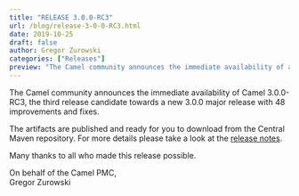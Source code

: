 ```yaml
---
title: "RELEASE 3.0.0-RC3"
url: /blog/release-3-0-0-RC3.html
date: 2019-10-25
draft: false
author: Gregor Zurowski
categories: ["Releases"]
preview: "The Camel community announces the immediate availability of a new release candidate Camel 3.0.0-RC3"
---
```



The Camel community announces the immediate availability of Camel 3.0.0-RC3, the third release candidate towards a new 3.0.0 major release with 48 improvements and fixes.

The artifacts are published and ready for you to download from the Central Maven repository. For more details please take a look at the [release notes](https://issues.apache.org/jira/secure/ReleaseNote.jspa?version=12346354&projectId=12311211).

Many thanks to all who made this release possible.

On behalf of the Camel PMC,  
Gregor Zurowski
